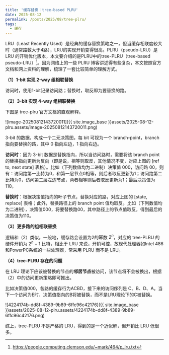 ```yaml
---
title: '缓存替换：tree-based PLRU'
date: 2025-08-12
permalink: /posts/2025/08/tree-plru/
tags:
  - 缓存
---
```


LRU（Least Recently Used）是经典的缓存替换策略之一，但当缓存相联度较大时（通常路数大于4路），LRU的实现开销变得很高。PLRU（pseudo-LRU）是 LRU 的开销优化版本，本文要介绍的是PLRU中的tree-PLRU（tree-based pseudo-LRU）[^1]。因为网络上的一些 PLRU 博客讲述得有些复杂，本文按照官方文档和网上资料的理解，梳理了一套比较简单的理解方式。

**（1）1-bit 实现 2-way 组相联替换**

访问时，使用1-bit记录访问路；替换时，取反即为要替换的路。

**（2）3-bit 实现 4-way 组相联替换**

下图是 tree-plru 官方文档的直观解释。

![image-20250812143720011]({{ site.image_base }}assets/2025-08-12-plru.assets/image-20250812143720011.png)

3-bit 的数据，构成一个二元决策图，每 bit 可视为一个 branch-point，branch 指向要替换的路，其中 0 指向左边，1 指向右边。

**访问时**：因为 3-bit 数据是替换指向，所以当访问路时，需要将该 branch point 的替换指向更新为反向（即是说，相等则取反，其他情况不变，对应上图的 [ref to, next state] 表格）。比如（下列数值均为二进制）决策值 000，访问路 00，则有：访问路第一比特为0，和第一层节点0相等，则后者取反更新为1；访问路第二比特为0，访问第二层左边节点，两者相等则后者取反更新为1；最后决策值为 110。

**替换时**：根据决策值指向的叶子节点，替换对应的路，对应上图的 [state, replace] 表格；此外，替换路径上的 branch point 值均取反。比如（下列数值均为二进制），决策值000，将要替换路00，其中路径上的节点值取反，得到最后的决策值为110。

**（3）更多路的组相联替换**

逻辑和（2）类似。一般地，缓存路会设置为2的幂数 $2^n$，对应的 tree-PLRU 的硬件开销为 $2^n-1$ 比特，相比于 LRU 来说，开销可控，故现代处理器如Intel 486和PowerPC系统的一些处理器，常采用 PLRU 而不是 LRU。

**（4）tree-PLRU 存在的问题**

在 LRU 理论下应该被替换的节点的**邻居节点**被访问，该节点将不会被换出，根据（2）中的访问更新策略即可推出。

比如决策值000，各路的缓存行为ACBD，接下来的访问序列是 C、B、D、A。当下一个访问为E时，决策值指向的B将被替换，而不是LRU理论下的C被替换。

![4224174b-dd8f-4389-9b89-6ffc96c42176]({{ site.image_base }}assets/2025-08-12-plru.assets/4224174b-dd8f-4389-9b89-6ffc96c42176.png)

综上，tree-PLRU 不是严格的 LRU，得到的是一个近似解，但开销比 LRU 低很多。

[^1]: https://people.computing.clemson.edu/~mark/464/p_lru.txt
[^2]: [Cache替换策略之tree-PLRU - 知乎](https://zhuanlan.zhihu.com/p/516582856)
